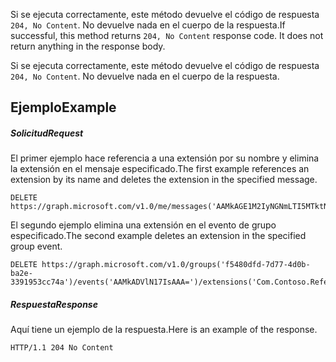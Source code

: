<span data-ttu-id="f9dfd-p105">Si se ejecuta correctamente, este método devuelve el código de respuesta `204, No Content`. No devuelve nada en el cuerpo de la respuesta.</span><span class="sxs-lookup"><span data-stu-id="f9dfd-p105">If successful, this method returns `204, No Content` response code. It does not return anything in the response body.</span></span>

Si se ejecuta correctamente, este método devuelve el código de respuesta `204, No Content`. No devuelve nada en el cuerpo de la respuesta.

## <a name="example"></a><span data-ttu-id="f9dfd-156">Ejemplo</span><span class="sxs-lookup"><span data-stu-id="f9dfd-156">Example</span></span>
##### <a name="request"></a><span data-ttu-id="f9dfd-157">Solicitud</span><span class="sxs-lookup"><span data-stu-id="f9dfd-157">Request</span></span>
<span data-ttu-id="f9dfd-158">El primer ejemplo hace referencia a una extensión por su nombre y elimina la extensión en el mensaje especificado.</span><span class="sxs-lookup"><span data-stu-id="f9dfd-158">The first example references an extension by its name and deletes the extension in the specified message.</span></span>
<!-- {
  "blockType": "request",
  "name": "delete_opentypeextension"
}-->
```http
DELETE https://graph.microsoft.com/v1.0/me/messages('AAMkAGE1M2IyNGNmLTI5MTktNDUyZi1iOTVl===')/extensions('Com.Contoso.Referral')
```

<span data-ttu-id="f9dfd-159">El segundo ejemplo elimina una extensión en el evento de grupo especificado.</span><span class="sxs-lookup"><span data-stu-id="f9dfd-159">The second example deletes an extension in the specified group event.</span></span>

<!-- { "blockType": "ignored" } -->
```http
DELETE https://graph.microsoft.com/v1.0/groups('f5480dfd-7d77-4d0b-ba2e-3391953cc74a')/events('AAMkADVlN17IsAAA=')/extensions('Com.Contoso.Referral')
```

 

##### <a name="response"></a><span data-ttu-id="f9dfd-160">Respuesta</span><span class="sxs-lookup"><span data-stu-id="f9dfd-160">Response</span></span>
<span data-ttu-id="f9dfd-161">Aquí tiene un ejemplo de la respuesta.</span><span class="sxs-lookup"><span data-stu-id="f9dfd-161">Here is an example of the response.</span></span>
<!-- {
  "blockType": "response",
  "truncated": false
} -->
```http
HTTP/1.1 204 No Content
```

<!-- uuid: 8fcb5dbc-d5aa-4681-8e31-b001d5168d79
2015-10-25 14:57:30 UTC -->
<!-- {
  "type": "#page.annotation",
  "description": "Delete opentypeextension",
  "keywords": "",
  "section": "documentation",
  "tocPath": ""
}-->